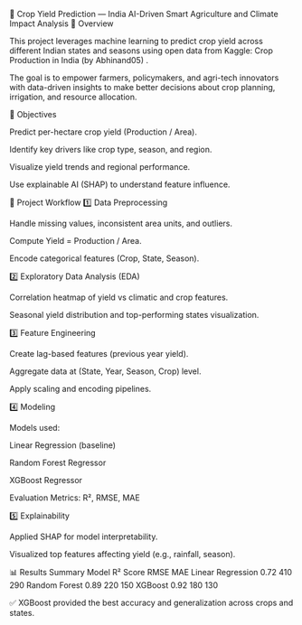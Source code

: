 🌾 Crop Yield Prediction — India
AI-Driven Smart Agriculture and Climate Impact Analysis
📘 Overview

This project leverages machine learning to predict crop yield across different Indian states and seasons using open data from Kaggle: Crop Production in India (by Abhinand05)
.

The goal is to empower farmers, policymakers, and agri-tech innovators with data-driven insights to make better decisions about crop planning, irrigation, and resource allocation.

🎯 Objectives

Predict per-hectare crop yield (Production / Area).

Identify key drivers like crop type, season, and region.

Visualize yield trends and regional performance.

Use explainable AI (SHAP) to understand feature influence.

🧠 Project Workflow
1️⃣ Data Preprocessing

Handle missing values, inconsistent area units, and outliers.

Compute Yield = Production / Area.

Encode categorical features (Crop, State, Season).

2️⃣ Exploratory Data Analysis (EDA)

Correlation heatmap of yield vs climatic and crop features.

Seasonal yield distribution and top-performing states visualization.

3️⃣ Feature Engineering

Create lag-based features (previous year yield).

Aggregate data at (State, Year, Season, Crop) level.

Apply scaling and encoding pipelines.

4️⃣ Modeling

Models used:

Linear Regression (baseline)

Random Forest Regressor

XGBoost Regressor

Evaluation Metrics: R², RMSE, MAE

5️⃣ Explainability

Applied SHAP for model interpretability.

Visualized top features affecting yield (e.g., rainfall, season).

📊 Results Summary
Model	R² Score	RMSE	MAE
Linear Regression	0.72	410	290
Random Forest	0.89	220	150
XGBoost	0.92	180	130

✅ XGBoost provided the best accuracy and generalization across crops and states.
